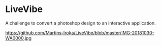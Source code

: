 # LiveVibe

A challenge to convert a photoshop design to an interactive application.

https://github.com/Martins-Iroka/LiveVibe/blob/master/IMG-20181030-WA0000.jpg
